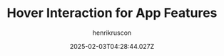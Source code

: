 ---
title: "Hover Interaction for App Features"
author: "henrikruscon"
date: "2025-02-03T04:28:44.027Z"
draft: false
type: "post"
layout: "single"
categories: [""]
tags: [""]
source: "X"
source_link: "https://x.com/henrikruscon/status/1882390356630908977"
media: "/uploads/x.com_B8jfDSMIJMrkXqIN.mp4"
media_type: "video"

social:
  commentary: ""
  scheduledFor: null
  status: "draft"
---